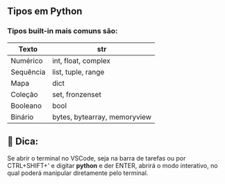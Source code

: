## Tipos em Python
### Tipos built-in mais comuns são:

| Texto     | str                |
| --------- | ------------------ |
| Numérico | int, float, complex |
| Sequência | list, tuple, range |
| Mapa | dict |
| Coleção | set, fronzenset |
| Booleano | bool |
| Binário | bytes, bytearray, memoryview |

## 🔖 Dica:
Se abrir o terminal no VSCode, seja na barra de tarefas ou por CTRL+SHIFT+' e digitar **python** e der ENTER, abrirá o modo interativo, no qual poderá manipular diretamente pelo terminal.